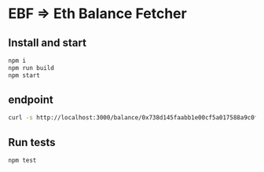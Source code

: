 # EBF => Eth Balance Fetcher

## Install and start
```bash
npm i
npm run build
npm start
```

## endpoint

```bash 
curl -s http://localhost:3000/balance/0x738d145faabb1e00cf5a017588a9c0f998318012
```

## Run tests
```
npm test
```
